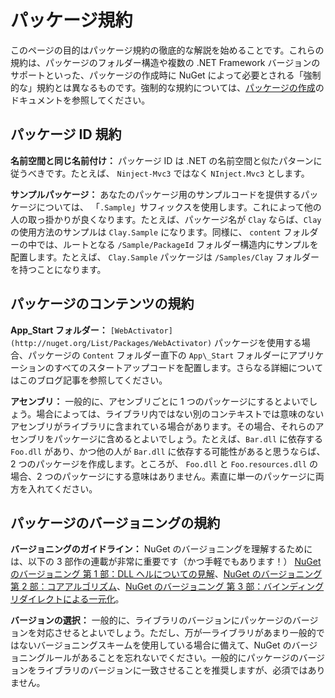 ﻿<!-- 5 15 03:24:59 2012 8550d7de4059c8574361248e8e0380af86539fe0 -->
# パッケージ規約

このページの目的はパッケージ規約の徹底的な解説を始めることです。これらの規約は、パッケージのフォルダー構造や複数の .NET Framework バージョンのサポートといった、パッケージの作成時に NuGet によって必要とされる「強制的な」規約とは異なるものです。強制的な規約については、[パッケージの作成](Creating-and-Publishing-a-Symbol-Package-ja)のドキュメントを参照してください。

## パッケージ ID 規約

**名前空間と同じ名前付け：** パッケージ ID は .NET の名前空間と似たパターンに従うべきです。たとえば、 `Ninject-Mvc3` ではなく `NInject.Mvc3` とします。

**サンプルパッケージ：** あなたのパッケージ用のサンプルコードを提供するパッケージについては、 「`.Sample`」サフィックスを使用します。これによって他の人の取っ掛かりが良くなります。たとえば、パッケージ名が `Clay` ならば、`Clay` の使用方法のサンプルは `Clay.Sample` になります。同様に、 `content` フォルダーの中では、ルートとなる `/Sample/PackageId` フォルダー構造内にサンプルを配置します。たとえば、 `Clay.Sample` パッケージは `/Samples/Clay` フォルダーを持つことになります。

## パッケージのコンテンツの規約

**App\_Start フォルダー：** `[WebActivator](http://nuget.org/List/Packages/WebActivator)` パッケージを使用する場合、パッケージの `Content` フォルダー直下の `App\_Start` フォルダーにアプリケーションのすべてのスタートアップコードを配置します。さらなる詳細についてはこのブログ記事を参照してください。

**アセンブリ：** 一般的に、アセンブリごとに 1 つのパッケージにするとよいでしょう。場合によっては、ライブラリ内ではない別のコンテキストでは意味のないアセンブリがライブラリに含まれている場合があります。その場合、それらのアセンブリをパッケージに含めるとよいでしょう。たとえば、`Bar.dll` に依存する `Foo.dll` があり、かつ他の人が `Bar.dll` に依存する可能性があると思うならば、2 つのパッケージを作成します。ところが、 `Foo.dll` と `Foo.resources.dll` の場合、2 つのパッケージにする意味はありません。素直に単一のパッケージに両方を入れてください。

## パッケージのバージョニングの規約

**バージョニングのガイドライン：** NuGet のバージョニングを理解するためには、以下の 3 部作の連載が非常に重要です（かつ手軽でもあります！） [NuGet のバージョニング 第 1 部：DLL ヘルについての見解](http://blog.davidebbo.com/2011/01/nuget-versioning-part-1-taking-on-dll.html)<!--(~/docs/extern/nuget-versioning-part-1-taking-on-dll-ja.markdown)-->、[NuGet のバージョニング 第 2 部：コアアルゴリズム](http://blog.davidebbo.com/2011/01/nuget-versioning-part-2-core-algorithm.html)<!--(~/docs/extern/nuget-versioning-part-2-core-algorithm-ja.markdown)-->、[NuGet のバージョニング 第 3 部：バインディングリダイレクトによる一元化](http://blog.davidebbo.com/2011/01/nuget-versioning-part-3-unification-via.html)<!--(~/docs/extern/nuget-versioning-part-3-unification-via-ja.markdown)-->。

**バージョンの選択：** 一般的に、ライブラリのバージョンにパッケージのバージョンを対応させるとよいでしょう。ただし、万が一ライブラリがあまり一般的ではないバージョニングスキームを使用している場合に備えて、NuGet のバージョニングルールがあることを忘れないでください。一般的にパッケージのバージョンをライブラリのバージョンに一致させることを推奨しますが、必須ではありません。
